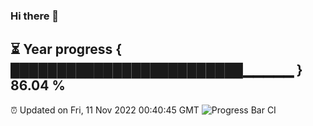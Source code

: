 ### Hi there 👋
⏳ Year progress { █████████████████████████▁▁▁▁▁ } 86.04 %
---
⏰ Updated on Fri, 11 Nov 2022 00:40:45 GMT
![Progress Bar CI](https://github.com/Moyi321/Moyi321/workflows/Progress%20Bar%20CI/badge.svg)
